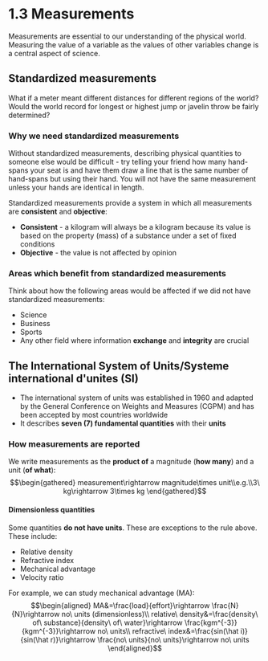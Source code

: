 # 1.3 Measurements
Measurements are essential to our understanding of the physical world. Measuring the value of a variable as the values of other variables change is a central aspect of science.

## Standardized measurements
What if a meter meant different distances for different regions of the world? Would the world record for longest or highest jump or javelin throw be fairly determined?

### Why we need standardized measurements
Without standardized measurements, describing physical quantities to someone else would be difficult - try telling your friend how many hand-spans your seat is and have them draw a line that is the same number of hand-spans but using their hand. You will not have the same measurement unless your hands are identical in length.

Standardized measurements provide a system in which all measurements are **consistent** and **objective**:
- **Consistent** - a kilogram will always be a kilogram because its value is based on the property (mass) of a substance under a set of fixed conditions
- **Objective** - the value is not affected by opinion

### Areas which benefit from standardized measurements
Think about how the following areas would be affected if we did not have standardized measurements:
- Science
- Business
- Sports
- Any other field where information **exchange** and **integrity** are crucial

## The International System of Units/Systeme international d'unites (SI)
- The international system of units was established in 1960 and adapted by the General Conference on Weights and Measures (CGPM) and has been accepted by most countries worldwide
- It describes **seven (7) fundamental quantities** with their **units**

### How measurements are reported
We write measurements as the **product of** a magnitude (**how many**) and a unit (**of what**):
$$\begin{gathered}
measurement\rightarrow magnitude\times unit\\e.g.\\3\ kg\rightarrow 3\times kg
\end{gathered}$$
#### Dimensionless quantities
Some quantities **do not have units**. These are exceptions to the rule above. These include:
- Relative density
- Refractive index
- Mechanical advantage
- Velocity ratio

For example, we can study mechanical advantage (MA):
$$\begin{aligned}
MA&=\frac{load}{effort}\rightarrow \frac{N}{N}\rightarrow no\ units (dimensionless)\\
relative\ density&=\frac{density\ of\ substance}{density\ of\ water}\rightarrow \frac{kgm^{-3}}{kgm^{-3}}\rightarrow no\ units\\
refractive\ index&=\frac{sin(\hat i)}{sin(\hat r)}\rightarrow \frac{no\ units}{no\ units}\rightarrow no\ units
\end{aligned}$$
